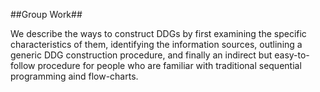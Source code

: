 ##Group Work##

We describe the ways to construct DDGs by first examining the specific characteristics
of them, identifying the information sources, outlining a generic DDG construction
procedure, and finally an indirect but easy-to-follow procedure for people who are familiar
with traditional sequential programming aind flow-charts.
